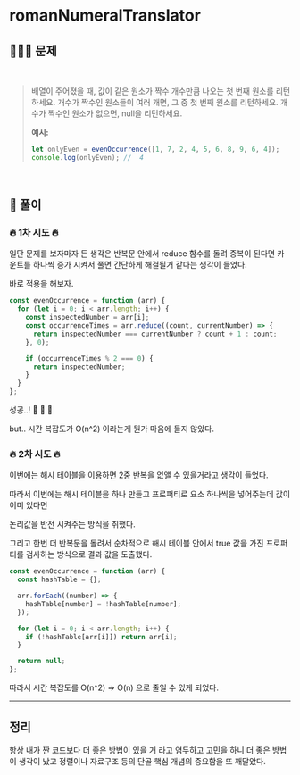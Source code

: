 # romanNumeralTranslator

## 👨🏼‍🦳 문제

<br />

> 배열이 주어졌을 때, 값이 같은 원소가 짝수 개수만큼 나오는 첫 번째 원소를 리턴하세요.
> 개수가 짝수인 원소들이 여러 개면, 그 중 첫 번째 원소를 리턴하세요.
> 개수가 짝수인 원소가 없으면, null을 리턴하세요.
>
> **예시:**
>
> ```js
> let onlyEven = evenOccurrence([1, 7, 2, 4, 5, 6, 8, 9, 6, 4]);
> console.log(onlyEven); //  4
> ```

<br />

## 🤔 풀이

### 🔥 1차 시도 🔥

일단 문제를 보자마자 든 생각은 반복문 안에서 reduce 함수를 돌려 중복이 된다면 카운트를 하나씩 증가 시켜서 풀면 간단하게 해결될거 같다는 생각이 들었다.

바로 적용을 해보자.

```js
const evenOccurrence = function (arr) {
  for (let i = 0; i < arr.length; i++) {
    const inspectedNumber = arr[i];
    const occurrenceTimes = arr.reduce((count, currentNumber) => {
      return inspectedNumber === currentNumber ? count + 1 : count;
    }, 0);

    if (occurrenceTimes % 2 === 0) {
      return inspectedNumber;
    }
  }
};
```

성공..! 🍾 🎊 🎉

but.. 시간 복잡도가 O(n^2) 이라는게 뭔가 마음에 들지 않았다.

### 🔥 2차 시도 🔥

이번에는 해시 테이블을 이용하면 2중 반복을 없앨 수 있을거라고 생각이 들었다.

따라서 이번에는 해시 테이블을 하나 만들고 프로퍼티로 요소 하나씩을 넣어주는데 값이 이미 있다면

논리값을 반전 시켜주는 방식을 취했다.

그리고 한번 더 반복문을 돌려서 순차적으로 해시 테이블 안에서 true 값을 가진 프로퍼티를 검사하는 방식으로 결과 값을 도출했다.

```js
const evenOccurrence = function (arr) {
  const hashTable = {};

  arr.forEach((number) => {
    hashTable[number] = !hashTable[number];
  });

  for (let i = 0; i < arr.length; i++) {
    if (!hashTable[arr[i]]) return arr[i];
  }

  return null;
};
```

따라서 시간 복잡도를 O(n^2) => O(n) 으로 줄일 수 있게 되었다.

---

## 정리

항상 내가 짠 코드보다 더 좋은 방법이 있을 거 라고 염두하고 고민을 하니 더 좋은 방법이 생각이 났고 정렬이나 자료구조 등의 단골 핵심 개념의 중요함을 또 깨달았다.
